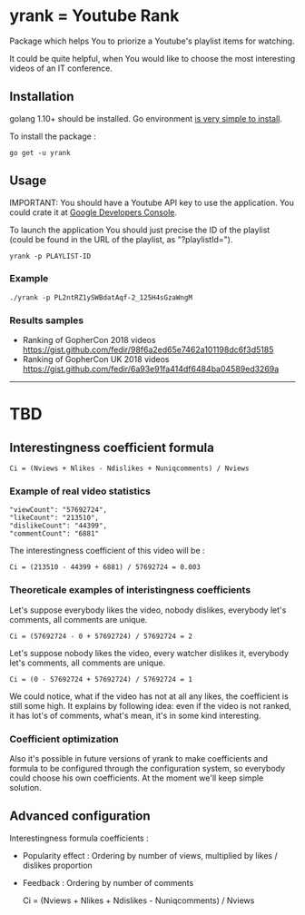 # yrank = Youtube Rank

Package which helps You to priorize a Youtube's playlist items for watching.

It could be quite helpful, when You would like to choose the most interesting videos of an IT conference.

## Installation

golang 1.10+ should be installed. Go environment [is very simple to install](https://golang.org/doc/install).

To install the package :

    go get -u yrank

## Usage

IMPORTANT: You should have a Youtube API key to use the application. You could crate it at [Google Developers Console](https://console.developers.google.com/).

To launch the application You should just precise the ID of the playlist (could be found in the URL of the playlist, as "?playlistId=").

    yrank -p PLAYLIST-ID

### Example

    ./yrank -p PL2ntRZ1ySWBdatAqf-2_125H4sGzaWngM

### Results samples

* Ranking of GopherCon 2018 videos https://gist.github.com/fedir/98f6a2ed65e7462a101198dc6f3d5185
* Ranking of GopherCon UK 2018 videos https://gist.github.com/fedir/6a93e91fa414df6484ba04589ed3269a

---

# TBD

## Interestingness coefficient formula

    Ci = (Nviews + Nlikes - Ndislikes + Nuniqcomments) / Nviews

### Example of real video statistics

    "viewCount": "57692724",
    "likeCount": "213510",
    "dislikeCount": "44399",
    "commentCount": "6881"

The interestingness coefficient of this video will be :

    Ci = (213510 - 44399 + 6881) / 57692724 = 0.003

### Theoreticale examples of interistingness coefficients

Let's suppose everybody likes the video, nobody dislikes, everybody let's comments, all comments are unique.

    Ci = (57692724 - 0 + 57692724) / 57692724 = 2

Let's suppose nobody likes the video, every watcher dislikes it, everybody let's comments, all comments are unique.

    Ci = (0 - 57692724 + 57692724) / 57692724 = 1

We could notice, what if the video has not at all any likes, the coefficient is still some high. It explains by following idea: even if the video is not ranked, it has lot's of comments, what's mean, it's in some kind interesting.

### Coefficient optimization

Also it's possible in future versions of yrank to make coefficients and formula to be configured through the configuration system, so everybody could choose his own coefficients. At the moment we'll keep simple solution.

## Advanced configuration

Interestingness formula coefficients :

* Popularity effect : Ordering by number of views, multiplied by likes / dislikes proportion
* Feedback : Ordering by number of comments

    Ci = (Nviews + Nlikes + Ndislikes - Nuniqcomments) / Nviews

